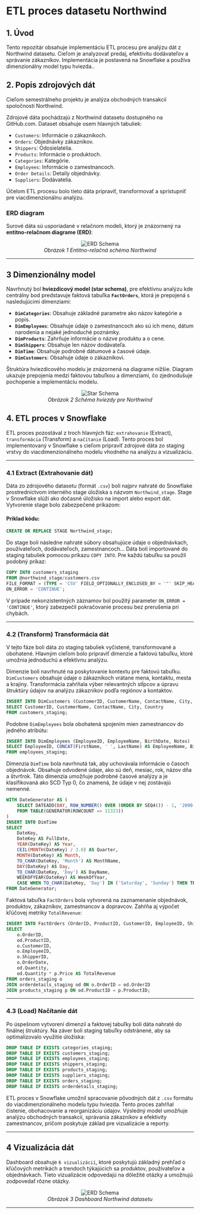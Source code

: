 # ETL proces datasetu Northwind

## 1. Úvod
Tento repozitár obsahuje implementáciu ETL procesu pre analýzu dát z Northwind datasetu. Cieľom je analyzovať predaj, efektivitu dodávateľov a správanie zákazníkov. Implementácia je postavená na Snowflake a používa dimenzionálny model typu hviezda..

## 2. Popis zdrojových dát
Cieľom semestrálneho projektu je analýza obchodných transakcií spoločnosti Northwind. 

Zdrojové dáta pochádzajú z Northwind datasetu dostupného na GitHub.com. Dataset obsahuje osem hlavných tabuliek:

- `Customers`: Informácie o zákazníkoch.
- `Orders`: Objednávky zákazníkov.
- `Shippers`: Odosielatelia.
- `Products`: Informácie o produktoch.
- `Categories`: Kategórie.
- `Employees`: Informácie o zamestnancoch.
- `Order Details`: Detaily objednávky.
- `Suppliers`: Dodávatelia.

Účelom ETL procesu bolo tieto dáta pripraviť, transformovať a sprístupniť pre viacdimenzionálnu analýzu.

### **ERD diagram**
Surové dáta sú usporiadané v relačnom modeli, ktorý je znázornený na **entitno-relačnom diagrame (ERD)**:

<p align="center">
  <img src="https://github.com/Krakovsky1/Marek_Krakovsky/blob/main/Northwind_ERD%20(1).png" alt="ERD Schema">
  <br>
  <em>Obrázok 1 Entitno-relačná schéma Northwind</em>
</p>

---
## **3 Dimenzionálny model**

Navrhnutý bol **hviezdicový model (star schema)**, pre efektívnu analýzu kde centrálny bod predstavuje faktová tabuľka **`FactOrders`**, ktorá je prepojená s nasledujúcimi dimenziami:
- **`DimCategories`**: Obsahuje základné parametre ako názov kategórie a popis.
- **`DimEmployees`**: Obsahuje údaje o zamestnancoch ako sú ich meno, dátum narodenia a nejaké jednoduché poznámky.
- **`DimProducts`**: Zahrňuje informácie o názve produktu a o cene.
- **`DimShippers`**: Obsahuje len názov dodávateľa.
- **`DimTime`**: Obsahuje podrobné dátumové a časové údaje.
- **`DimCustomers`**: Obsahuje údaje o zákazníkovi.

Štruktúra hviezdicového modelu je znázornená na diagrame nižšie. Diagram ukazuje prepojenia medzi faktovou tabuľkou a dimenziami, čo zjednodušuje pochopenie a implementáciu modelu.

<p align="center">
  <img src="https://github.com/Krakovsky1/Marek_Krakovsky/blob/main/starschema.png" alt="Star Schema">
  <br>
  <em>Obrázok 2 Schéma hviezdy pre Northwind</em>
</p>

## **4. ETL proces v Snowflake**
ETL proces pozostával z troch hlavných fáz: `extrahovanie` (Extract), `transformácia` (Transform) a `načítanie` (Load). Tento proces bol implementovaný v Snowflake s cieľom pripraviť zdrojové dáta zo staging vrstvy do viacdimenzionálneho modelu vhodného na analýzu a vizualizáciu.

---
### **4.1 Extract (Extrahovanie dát)**
Dáta zo zdrojového datasetu (formát `.csv`) boli najprv nahraté do Snowflake prostredníctvom interného stage úložiska s názvom `Northwind_stage`. Stage v Snowflake slúži ako dočasné úložisko na import alebo export dát. Vytvorenie stage bolo zabezpečené príkazom:

#### Príklad kódu:
```sql
CREATE OR REPLACE STAGE Northwind_stage;
```
Do stage boli následne nahraté súbory obsahujúce údaje o objednávkach, používateľoch, dodávateľoch, zamestnancoch... Dáta boli importované do staging tabuliek pomocou príkazu `COPY INTO`. Pre každú tabuľku sa použil podobný príkaz:

```sql
COPY INTO customers_staging
FROM @northwind_stage/customers.csv
FILE_FORMAT = (TYPE = 'CSV' FIELD_OPTIONALLY_ENCLOSED_BY = '"' SKIP_HEADER = 1)
ON_ERROR = 'CONTINUE'; 
```

V prípade nekonzistentných záznamov bol použitý parameter `ON_ERROR = 'CONTINUE'`, ktorý zabezpečil pokračovanie procesu bez prerušenia pri chybách.

---
### **4.2 (Transform) Transformácia dát**

V tejto fáze boli dáta zo staging tabuliek vyčistené, transformované a obohatené. Hlavným cieľom bolo pripraviť dimenzie a faktovú tabuľku, ktoré umožnia jednoduchú a efektívnu analýzu.

Dimenzie boli navrhnuté na poskytovanie kontextu pre faktovú tabuľku. `DimCustomers` obsahuje údaje o zákazníkoch vrátane mena, kontaktu, mesta a krajiny. Transformácia zahŕňala výber relevantných stĺpcov a úpravu štruktúry údajov na analýzu zákazníkov podľa regiónov a kontaktov.
```sql
INSERT INTO DimCustomers (CustomerID, CustomerName, ContactName, City, Country)
SELECT CustomerID, CustomerName, ContactName, City, Country
FROM customers_staging;
```

Podobne `DimEmployees` bola obohatená spojením mien zamestnancov do jedného atribútu:
```sql
INSERT INTO DimEmployees (EmployeeID, EmployeeName, BirthDate, Notes)
SELECT EmployeeID, CONCAT(FirstName, ' ', LastName) AS EmployeeName, BirthDate, Notes
FROM employees_staging;
```

Dimenzia `DimTime` bola navrhnutá tak, aby uchovávala informácie o časoch objednávok. Obsahuje odvodené údaje, ako sú deň, mesiac, rok, názov dňa a štvrťrok. Táto dimenzia umožňuje podrobné časové analýzy a je klasifikovaná ako SCD Typ 0, čo znamená, že údaje v nej zostávajú nemenné.
```sql
WITH DateGenerator AS (
    SELECT DATEADD(DAY, ROW_NUMBER() OVER (ORDER BY SEQ4()) - 1, '2000-01-01') AS DateKey
    FROM TABLE(GENERATOR(ROWCOUNT => 11323))
)
INSERT INTO DimTime
SELECT 
    DateKey,
    DateKey AS FullDate,
    YEAR(DateKey) AS Year,
    CEIL(MONTH(DateKey) / 3.0) AS Quarter,
    MONTH(DateKey) AS Month,
    TO_CHAR(DateKey, 'Month') AS MonthName,
    DAY(DateKey) AS Day,
    TO_CHAR(DateKey, 'Day') AS DayName,
    WEEKOFYEAR(DateKey) AS WeekOfYear,
    CASE WHEN TO_CHAR(DateKey, 'Day') IN ('Saturday', 'Sunday') THEN TRUE ELSE FALSE END AS IsWeekend
FROM DateGenerator;
```

Faktová tabuľka `FactOrders` bola vytvorená na zaznamenanie objednávok, produktov, zákazníkov, zamestnancov a dopravcov. Zahŕňa aj výpočet kľúčovej metriky `TotalRevenue`:
```sql
INSERT INTO FactOrders (OrderID, ProductID, CustomerID, EmployeeID, ShipperID, OrderDate, Quantity, TotalRevenue)
SELECT
    o.OrderID,
    od.ProductID,
    o.CustomerID,
    o.EmployeeID,
    o.ShipperID,
    o.OrderDate,
    od.Quantity,
    od.Quantity * p.Price AS TotalRevenue
FROM orders_staging o
JOIN orderdetails_staging od ON o.OrderID = od.OrderID
JOIN products_staging p ON od.ProductID = p.ProductID;
```
---

### **4.3 (Load) Načítanie dát**

Po úspešnom vytvorení dimenzií a faktovej tabuľky boli dáta nahraté do finálnej štruktúry. Na záver boli staging tabuľky odstránené, aby sa optimalizovalo využitie úložiska:
```sql
DROP TABLE IF EXISTS categories_staging;
DROP TABLE IF EXISTS customers_staging;
DROP TABLE IF EXISTS employees_staging;
DROP TABLE IF EXISTS shippers_staging;
DROP TABLE IF EXISTS products_staging;
DROP TABLE IF EXISTS suppliers_staging;
DROP TABLE IF EXISTS orders_staging;
DROP TABLE IF EXISTS orderdetails_staging;
```
ETL proces v Snowflake umožnil spracovanie pôvodných dát z `.csv` formátu do viacdimenzionálneho modelu typu hviezda. Tento proces zahŕňal čistenie, obohacovanie a reorganizáciu údajov. Výsledný model umožňuje analýzu obchodných transakcií, správania zákazníkov a efektivity zamestnancov, pričom poskytuje základ pre vizualizácie a reporty.

---
## **4 Vizualizácia dát**

Dashboard obsahuje `6 vizualizácií`, ktoré poskytujú základný prehľad o kľúčových metrikách a trendoch týkajúcich sa produktov, používateľov a objednávkach. Tieto vizualizácie odpovedajú na dôležité otázky a umožnujú zodpovedať rôzne otázky.

<p align="center">
  <img src="https://github.com/Krakovsky1/Marek_Krakovsky/blob/main/visualizations.png" alt="ERD Schema">
  <br>
  <em>Obrázok 3 Dashboard Northwind datasetu</em>
</p>

---
